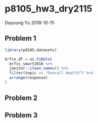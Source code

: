 p8105\_hw3\_dry2115
================
Dayoung Yu
2018-10-15

Problem 1
---------

``` r
library(p8105.datasets)

brfss_df = as.tibble(
  brfss_smart2010 %>%
  janitor::clean_names() %>%
  filter(topic == "Overall Health") %>%
  arrange(response)
)
```

Problem 2
---------

Problem 3
---------
